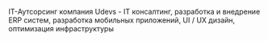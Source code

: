 IT-Аутсорсинг компания Udevs - IT консалтинг, разработка и внедрение ERP систем, разработка мобильных
    приложений, UI / UX дизайн, оптимизация инфраструктуры
